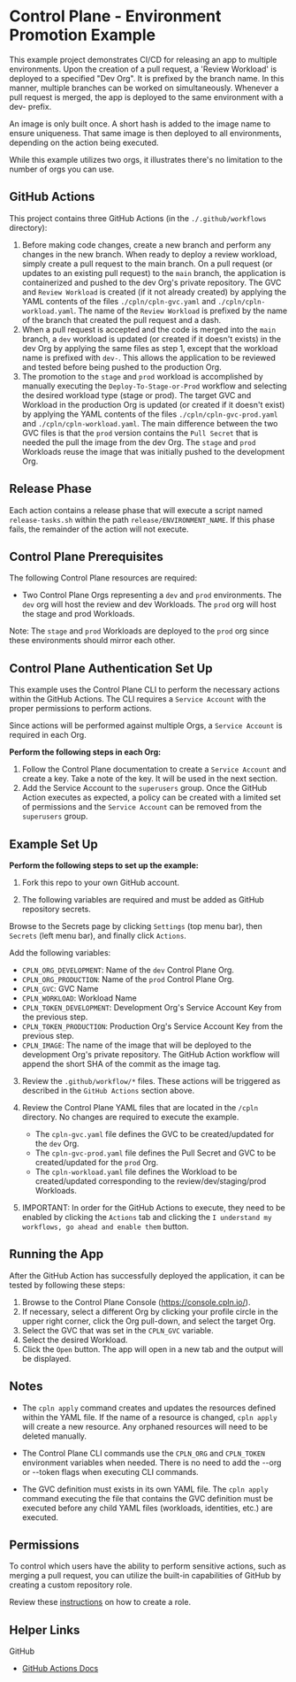# Control Plane - Environment Promotion Example

This example project demonstrates CI/CD for releasing an app to multiple environments. Upon the creation of a pull request, a 'Review Workload' is deployed to a specified "Dev Org". It is prefixed by the branch name. In this manner, multiple branches can be worked on simultaneously. Whenever a pull request is merged, the app is deployed to the same environment with a dev- prefix.

An image is only built once. A short hash is added to the image name to ensure uniqueness. That same image is then deployed to all environments, depending on the action being executed.

While this example utilizes two orgs, it illustrates there's no limitation to the number of orgs you can use.

## GitHub Actions

This project contains three GitHub Actions (in the `./.github/workflows` directory):

1. Before making code changes, create a new branch and perform any changes in the new branch. When ready to deploy a review workload,  
   simply create a pull request to the main branch. On a pull request (or updates to an existing pull request) to the `main` branch, the application is containerized and pushed to the dev Org's private repository. The GVC and `Review Workload` is created (if it not already created) by applying the YAML contents of the files `./cpln/cpln-gvc.yaml` and `./cpln/cpln-workload.yaml`. The name of the `Review Workload` is prefixed by the name of the branch that created the pull request and a dash.
2. When a pull request is accepted and the code is merged into the `main` branch, a `dev` workload is
   updated (or created if it doesn't exists) in the dev Org by applying the same files as step 1, except that the workload name is prefixed with `dev-`. This allows the application to be reviewed and tested before being pushed to the production Org.
3. The promotion to the `stage` and `prod` workload is accomplished by manually executing the `Deploy-To-Stage-or-Prod`
   workflow and selecting the desired workload type (stage or prod). The target GVC and Workload in the production Org is updated (or created if it doesn't exist) by applying the YAML contents of the files `./cpln/cpln-gvc-prod.yaml` and `./cpln/cpln-workload.yaml`. The main difference between the two GVC files is that the `prod` version contains the `Pull Secret` that is needed the pull the image from the dev Org. The `stage` and `prod` Workloads reuse the image that was initially pushed to the development Org.

## Release Phase

Each action contains a release phase that will execute a script named `release-tasks.sh` within the path
`release/ENVIRONMENT_NAME`. If this phase fails, the remainder of the action will not execute.

## Control Plane Prerequisites

The following Control Plane resources are required:

- Two Control Plane Orgs representing a `dev` and `prod` environments. The `dev` org will host the review and dev Workloads. The `prod` org will host the stage and prod Workloads.

Note: The `stage` and `prod` Workloads are deployed to the `prod` org since these environments should mirror each other.

## Control Plane Authentication Set Up

This example uses the Control Plane CLI to perform the necessary actions within the GitHub Actions. The CLI requires a `Service Account` with the proper permissions to perform actions.

Since actions will be performed against multiple Orgs, a `Service Account` is required in each Org.

**Perform the following steps in each Org:**

1. Follow the Control Plane documentation to create a `Service Account` and create a key. Take a note of the key. It will be used in the next section.
2. Add the Service Account to the `superusers` group. Once the GitHub Action executes as expected, a policy can be created with a limited set of permissions and the `Service Account` can be removed from the `superusers` group.

## Example Set Up

**Perform the following steps to set up the example:**

1. Fork this repo to your own GitHub account.

2. The following variables are required and must be added as GitHub repository secrets.

Browse to the Secrets page by clicking `Settings` (top menu bar), then `Secrets` (left menu bar), and finally click `Actions`.

Add the following variables:

- `CPLN_ORG_DEVELOPMENT`: Name of the `dev` Control Plane Org.
- `CPLN_ORG_PRODUCTION`: Name of the `prod` Control Plane Org.
- `CPLN_GVC`: GVC Name
- `CPLN_WORKLOAD`: Workload Name
- `CPLN_TOKEN_DEVELOPMENT`: Development Org's Service Account Key from the previous step.
- `CPLN_TOKEN_PRODUCTION`: Production Org's Service Account Key from the previous step.
- `CPLN_IMAGE`: The name of the image that will be deployed to the development Org's private repository. The GitHub Action workflow will append the short SHA of the commit as the image tag.

3. Review the `.github/workflow/*` files. These actions will be triggered as described in the `GitHub Actions` section above.

4. Review the Control Plane YAML files that are located in the `/cpln` directory. No changes are required to execute the example.

   - The `cpln-gvc.yaml` file defines the GVC to be created/updated for the `dev` Org.
   - The `cpln-gvc-prod.yaml` file defines the Pull Secret and GVC to be created/updated for the `prod` Org.
   - The `cpln-workload.yaml` file defines the Workload to be created/updated corresponding to the review/dev/staging/prod Workloads.

5. IMPORTANT: In order for the GitHub Actions to execute, they need to be enabled by clicking the `Actions` tab and clicking the `I understand my workflows, go ahead and enable them` button.

## Running the App

After the GitHub Action has successfully deployed the application, it can be tested by following these steps:

1. Browse to the Control Plane Console (https://console.cpln.io/).
2. If necessary, select a different Org by clicking your profile circle in the upper right corner, click the Org pull-down, and select the target Org.
3. Select the GVC that was set in the `CPLN_GVC` variable.
4. Select the desired Workload.
5. Click the `Open` button. The app will open in a new tab and the output will be displayed.

## Notes

- The `cpln apply` command creates and updates the resources defined within the YAML file. If the name of a resource is changed, `cpln apply` will create a new resource. Any orphaned resources will need to be deleted manually.

- The Control Plane CLI commands use the `CPLN_ORG` and `CPLN_TOKEN` environment variables when needed. There is no need to add the --org or --token flags when executing CLI commands.

- The GVC definition must exists in its own YAML file. The `cpln apply` command executing the file that contains the GVC definition must be executed before any child YAML files (workloads, identities, etc.) are executed.

## Permissions

To control which users have the ability to perform sensitive actions, such as merging a pull request, you can utilize the built-in capabilities of GitHub by creating a custom repository role.

Review these <a href="https://docs.github.com/en/enterprise-cloud@latest/organizations/managing-peoples-access-to-your-organization-with-roles/managing-custom-repository-roles-for-an-organization" target="_blank">instructions</a> on how to create a role.

## Helper Links

GitHub

- <a href="https://docs.github.com/en/actions" target="_blank">GitHub Actions Docs</a>
